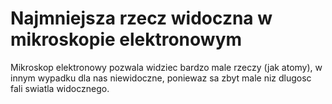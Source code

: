 # Najmniejsza rzecz widoczna w mikroskopie elektronowym

Mikroskop elektronowy pozwala widziec bardzo male rzeczy (jak atomy), w innym
wypadku dla nas niewidoczne, poniewaz sa zbyt male niz dlugosc fali swiatla
widocznego.
